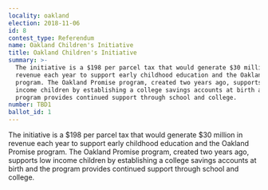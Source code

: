 ```yaml
---
locality: oakland
election: 2018-11-06
id: 8
contest_type: Referendum
name: Oakland Children's Initiative
title: Oakland Children's Initiative
summary: >-
  The initiative is a $198 per parcel tax that would generate $30 million in
  revenue each year to support early childhood education and the Oakland Promise
  program. The Oakland Promise program, created two years ago, supports low
  income children by establishing a college savings accounts at birth and the
  program provides continued support through school and college.
number: TBD1
ballot_id: 1
---
```

The initiative is a $198 per parcel tax that would generate $30 million in revenue each year to support early childhood education and the Oakland Promise program. The Oakland Promise program, created two years ago, supports low income children by establishing a college savings accounts at birth and the program provides continued support through school and college.
